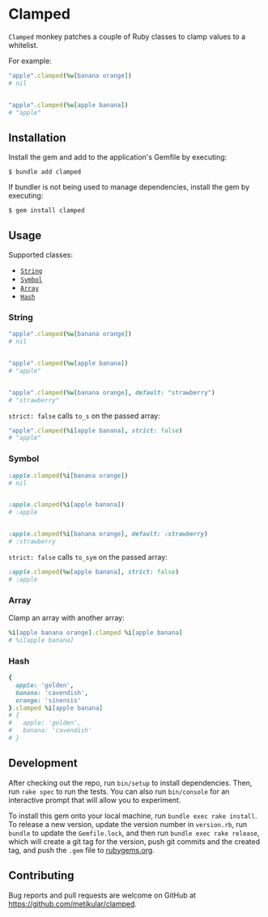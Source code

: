 # Clamped

`Clamped` monkey patches a couple of Ruby classes to clamp values to a whitelist.

For example:

```ruby
"apple".clamped(%w[banana orange])
# nil


"apple".clamped(%w[apple banana])
# "apple"
```

## Installation

Install the gem and add to the application's Gemfile by executing:

    $ bundle add clamped

If bundler is not being used to manage dependencies, install the gem by executing:

    $ gem install clamped

## Usage

Supported classes:

- [`String`](#string)
- [`Symbol`](#symbol)
- [`Array`](#array)
- [`Hash`](#hash)

### String

```ruby
"apple".clamped(%w[banana orange])
# nil


"apple".clamped(%w[apple banana])
# "apple"


"apple".clamped(%w[banana orange], default: "strawberry")
# "strawberry"
```

`strict: false` calls `to_s` on the passed array:

```ruby
"apple".clamped(%i[apple banana], strict: false)
# "apple"
```

### Symbol

```ruby
:apple.clamped(%i[banana orange])
# nil


:apple.clamped(%i[apple banana])
# :apple


:apple.clamped(%i[banana orange], default: :strawberry)
# :strawberry
```

`strict: false` calls `to_sym` on the passed array:

```ruby
:apple.clamped(%w[apple banana], strict: false)
# :apple
```

### Array

Clamp an array with another array:

```ruby
%i[apple banana orange].clamped %i[apple banana]
# %i[apple banana]
```

### Hash

```ruby
{
  apple: 'golden',
  banana: 'cavendish',
  orange: 'sinensis'
}.clamped %i[apple banana]
# {
#   apple: 'golden',
#   banana: 'cavendish'
# }
```

## Development

After checking out the repo, run `bin/setup` to install dependencies. Then, run `rake spec` to run the tests. You can also run `bin/console` for an interactive prompt that will allow you to experiment.

To install this gem onto your local machine, run `bundle exec rake install`. To release a new version, update the version number in `version.rb`, run `bundle` to update the `Gemfile.lock`, and then run `bundle exec rake release`, which will create a git tag for the version, push git commits and the created tag, and push the `.gem` file to [rubygems.org](https://rubygems.org).

## Contributing

Bug reports and pull requests are welcome on GitHub at https://github.com/metikular/clamped.
